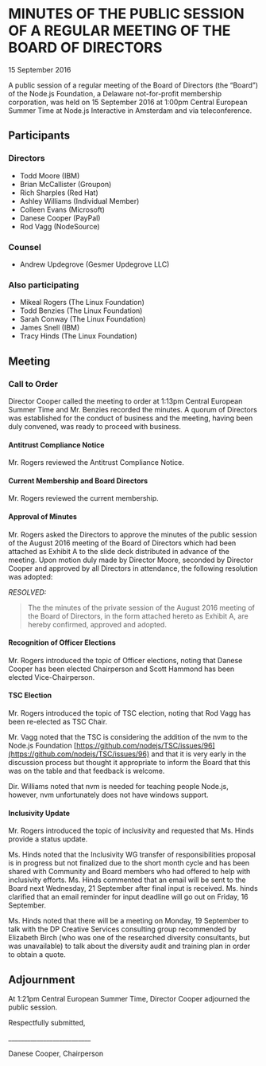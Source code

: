 # MINUTES OF THE PUBLIC SESSION OF A REGULAR MEETING OF THE BOARD OF DIRECTORS

15 September 2016

A public session of a regular meeting of the Board of Directors (the “Board”) of the Node.js Foundation, a Delaware not-for-profit membership corporation, was held on 15 September 2016 at 1:00pm Central European Summer Time at Node.js Interactive in Amsterdam and via teleconference.

## Participants
### Directors

* Todd Moore (IBM)
* Brian McCallister (Groupon)
* Rich Sharples (Red Hat)
* Ashley Williams (Individual Member)
* Colleen Evans (Microsoft)
* Danese Cooper (PayPal)
* Rod Vagg (NodeSource)

### Counsel

* Andrew Updegrove (Gesmer Updegrove LLC)

### Also participating

* Mikeal Rogers (The Linux Foundation)
* Todd Benzies (The Linux Foundation)
* Sarah Conway (The Linux Foundation)
* James Snell (IBM)
* Tracy Hinds (The Linux Foundation)

## Meeting
### Call to Order

Director Cooper called the meeting to order at 1:13pm Central European Summer Time and Mr. Benzies recorded the minutes. A quorum of Directors was established for the conduct of business and the meeting, having been duly convened, was ready to proceed with business.

#### Antitrust Compliance Notice

Mr. Rogers reviewed the Antitrust Compliance Notice.

#### Current Membership and Board Directors

Mr. Rogers reviewed the current membership.

#### Approval of Minutes

Mr. Rogers asked the Directors to approve the minutes of the public session of the August 2016 meeting of the Board of Directors which had been attached as Exhibit A to the slide deck distributed in advance of the meeting. Upon motion duly made by Director Moore, seconded by Director Cooper and approved by all Directors in attendance, the following resolution was adopted:

_RESOLVED:_
> The the minutes of the private session of the August 2016 meeting of the Board of Directors, in the form attached hereto as Exhibit A, are hereby confirmed, approved and adopted.

#### Recognition of Officer Elections

Mr. Rogers introduced the topic of Officer elections, noting that Danese Cooper has been elected Chairperson and Scott Hammond has been elected Vice-Chairperson.

#### TSC Election

Mr. Rogers introduced the topic of TSC election, noting that Rod Vagg has been re-elected as TSC Chair.

Mr. Vagg noted that the TSC is considering the addition of the nvm to the Node.js Foundation [https://github.com/nodejs/TSC/issues/96](https://github.com/nodejs/TSC/issues/96) and that it is very early in the discussion process but thought it appropriate to inform the Board that this was on the table and that feedback is welcome.

Dir. Williams noted that nvm is needed for teaching people Node.js, however, nvm unfortunately does not have windows support.

#### Inclusivity Update

Mr. Rogers introduced the topic of inclusivity and requested that Ms. Hinds provide a status update.

Ms. Hinds noted that the Inclusivity WG transfer of responsibilities proposal is in progress but not finalized due to the short month cycle and has been shared with Community and Board members who had offered to help with inclusivity efforts. Ms. Hinds commented that an email will be sent to the Board next Wednesday, 21 September after final input is received. Ms. hinds clarified that an email reminder for input deadline will go out on Friday, 16 September.

Ms. Hinds noted that there will be a meeting on Monday, 19 September to talk with the DP Creative Services consulting group recommended by Elizabeth Birch (who was one of the researched diversity consultants, but was unavailable) to talk about the diversity audit and training plan in order to obtain a quote.

## Adjournment


At 1:21pm Central European Summer Time, Director Cooper adjourned the public session.

Respectfully submitted,

\__________________________

Danese Cooper, Chairperson